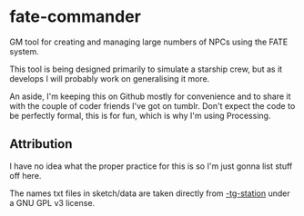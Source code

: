 # fate-commander

GM tool for creating and managing large numbers of NPCs using the FATE system.

This tool is being designed primarily to simulate a starship crew, but as it develops I will probably work on generalising it more.

An aside, I'm keeping this on Github mostly for convenience and to share it with the couple of coder friends I've got on tumblr. Don't expect the code to be perfectly formal, this is for fun, which is why I'm using Processing.

## Attribution

I have no idea what the proper practice for this is so I'm just gonna list stuff off here.

The names txt files in sketch/data are taken directly from [-tg-station](https://github.com/tgstation/-tg-station) under a GNU GPL v3 license.
